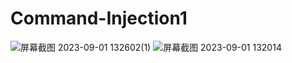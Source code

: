 # Command-Injection1


![屏幕截图 2023-09-01 132602(1)](https://github.com/dkop66/Command-Injection1/assets/87455660/da8c3c8e-6da9-444f-a085-573b18c6152a)
![屏幕截图 2023-09-01 132014](https://github.com/dkop66/Command-Injection1/assets/87455660/e71a00c2-932f-49c6-afcf-55ac94c8b631)
